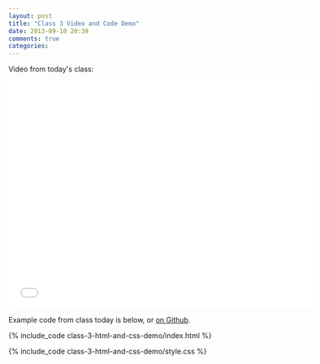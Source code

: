 ```yaml
---
layout: post
title: "Class 3 Video and Code Demo"
date: 2013-09-10 20:39
comments: true
categories: 
---
```


Video from today's class:

<iframe src="//player.vimeo.com/video/74262247" width="600" height="450" frameborder="0" webkitallowfullscreen mozallowfullscreen allowfullscreen></iframe>

Example code from class today is below, or
[on Github](https://github.com/mkornblum/de271-fa13/tree/master/source/downloads/code/class-3-html-and-css-demo).

{% include_code class-3-html-and-css-demo/index.html %}

{% include_code class-3-html-and-css-demo/style.css %}

